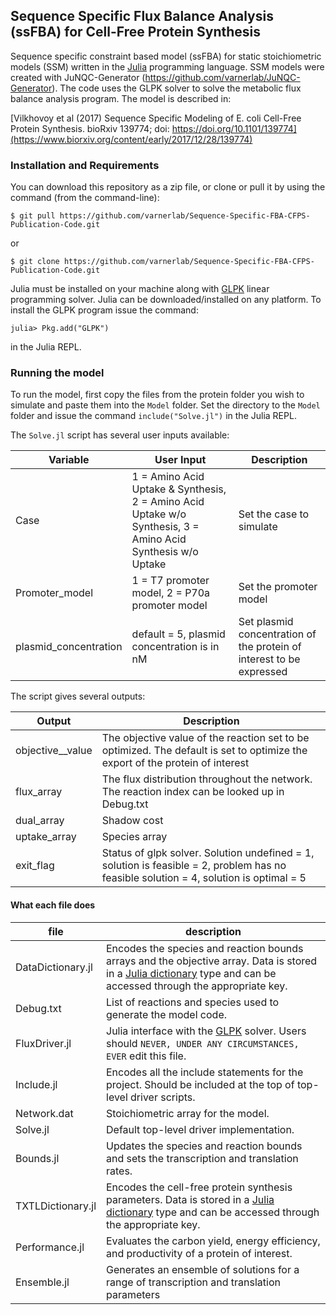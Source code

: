## Sequence Specific Flux Balance Analysis (ssFBA) for Cell-Free Protein Synthesis
Sequence specific constraint based model (ssFBA) for static stoichiometric models (SSM) written in the [Julia](http://julialang.org) programming language.
SSM models were created with JuNQC-Generator (https://github.com/varnerlab/JuNQC-Generator).
The code uses the GLPK solver to solve the metabolic flux balance analysis program. The model is described in:

[Vilkhovoy et al (2017) Sequence Specific Modeling of E. coli Cell-Free Protein Synthesis.
bioRxiv 139774; doi: https://doi.org/10.1101/139774](https://www.biorxiv.org/content/early/2017/12/28/139774)

### Installation and Requirements
You can download this repository as a zip file, or clone or pull it by using the command (from the command-line):

	$ git pull https://github.com/varnerlab/Sequence-Specific-FBA-CFPS-Publication-Code.git

or

	$ git clone https://github.com/varnerlab/Sequence-Specific-FBA-CFPS-Publication-Code.git

Julia must be installed on your machine along with [GLPK](https://github.com/JuliaOpt/GLPK.jl) linear programming solver. Julia can be downloaded/installed on any platform. To install the GLPK program issue the command:

  	julia> Pkg.add("GLPK")

in the Julia REPL.

### Running the model
To run the model, first copy the files from the protein folder you wish to simulate and paste them into the ``Model`` folder. Set the directory to the ``Model`` folder and issue the command ``include("Solve.jl")`` in the Julia REPL.

The ``Solve.jl`` script has several user inputs available:

Variable | User Input | Description
--- | --- | ---
Case | 1 = Amino Acid Uptake & Synthesis, 2 = Amino Acid Uptake w/o Synthesis, 3 = Amino Acid Synthesis w/o Uptake | Set the case to simulate
Promoter_model	| 1 = T7 promoter model, 2 = P70a promoter model | Set the promoter model
plasmid_concentration	| default = 5, plasmid concentration is in nM | Set plasmid concentration of the protein of interest to be expressed

The script gives several outputs:

Output | Description
--- | ---
objective__value | The objective value of the reaction set to be optimized. The default is set to optimize the export of the protein of interest
flux_array | The flux distribution throughout the network. The reaction index can be looked up in Debug.txt
dual_array | Shadow cost
uptake_array | Species array
exit_flag | Status of glpk solver. Solution undefined = 1, solution is feasible = 2, problem has no feasible solution = 4, solution is optimal = 5


#### What each file does

file | description
--- | ---
DataDictionary.jl | Encodes the species and reaction bounds arrays and the objective array. Data is stored in a [Julia dictionary](http://docs.julialang.org/en/stable/stdlib/collections/?highlight=dict#Base.Dict) type and can be accessed through the appropriate key.
Debug.txt | List of reactions and species used to generate the model code.
FluxDriver.jl | Julia interface with the [GLPK](https://github.com/JuliaOpt/GLPK.jl) solver. Users should `NEVER, UNDER ANY CIRCUMSTANCES, EVER` edit this file.
Include.jl | Encodes all the include statements for the project. Should be included at the top of top-level driver scripts.
Network.dat | Stoichiometric array for the model.
Solve.jl | Default top-level driver implementation.
Bounds.jl | Updates the species and reaction bounds and sets the transcription and translation rates.
TXTLDictionary.jl | Encodes the cell-free protein synthesis parameters. Data is stored in a [Julia dictionary](http://docs.julialang.org/en/stable/stdlib/collections/?highlight=dict#Base.Dict) type and can be accessed through the appropriate key.
Performance.jl | Evaluates the carbon yield, energy efficiency, and productivity of a protein of interest.
Ensemble.jl | Generates an ensemble of solutions for a range of transcription and translation parameters
